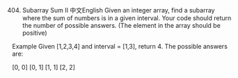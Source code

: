 404. Subarray Sum II
中文English
Given an integer array, find a subarray where the sum of numbers is in a given interval. Your code should return the number of possible answers. (The element in the array should be positive)

Example
Given [1,2,3,4] and interval = [1,3], return 4. The possible answers are:

[0, 0]
[0, 1]
[1, 1]
[2, 2]
